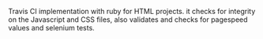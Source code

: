 Travis CI implementation with ruby for HTML projects. it checks for integrity on the Javascript and CSS files, also validates and checks for pagespeed values and selenium tests.
